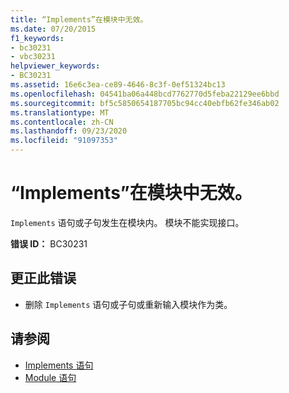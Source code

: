 ```yaml
---
title: “Implements”在模块中无效。
ms.date: 07/20/2015
f1_keywords:
- bc30231
- vbc30231
helpviewer_keywords:
- BC30231
ms.assetid: 16e6c3ea-ce89-4646-8c3f-0ef51324bc13
ms.openlocfilehash: 04541ba06a448bcd7762770d5feba22129ee6bbd
ms.sourcegitcommit: bf5c5850654187705bc94cc40ebfb62fe346ab02
ms.translationtype: MT
ms.contentlocale: zh-CN
ms.lasthandoff: 09/23/2020
ms.locfileid: "91097353"
---
```

# <a name="implements-not-valid-in-modules"></a>“Implements”在模块中无效。

`Implements` 语句或子句发生在模块内。 模块不能实现接口。  
  
 **错误 ID：** BC30231  
  
## <a name="to-correct-this-error"></a>更正此错误  
  
- 删除 `Implements` 语句或子句或重新输入模块作为类。  
  
## <a name="see-also"></a>请参阅

- [Implements 语句](../language-reference/statements/implements-statement.md)
- [Module 语句](../language-reference/statements/module-statement.md)
